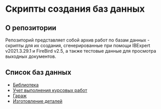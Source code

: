 # Скрипты создания баз данных

## О репозитории

Репозиторий представляет собой архив работ по базам данных - скрипты для их создания, сгенерированные при помощи IBExpert v2021.3.29.1 и FireBird v2.5, а также тестовые данные для просмотра выходных документов.

## Список баз данных

- [Библиотека](library/README.md)
- [Учет выполнения курсовых работ](term_papers/README.md)
- [Гараж](garage/README.md)
- [Изготовление деталей](parts/README.md)

